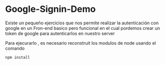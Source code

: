 # Google-Signin-Demo
Existe un pequeño ejercicios que nos permite realizar la autenticación con google en un
Fron-end  basico pero funcional en el cual pordemos crear un token de google para autenticarlos en nuestro server



Para ejecurarlo , es necesario reconstruit los modulos de node usando el comando 

```
npm install
```